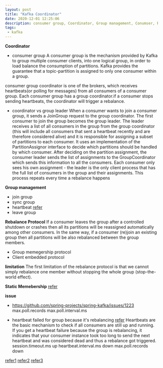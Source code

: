 ```yaml
---
layout: post
title: "Kafka Coordinator"
date: 2020-12-01 12:25:06
description: consumer group, Coordinator, Group management, Conumser, Rebalance Protocol
tags: 
 - kafka
---
```


**Coordinator**
- consumer group
 A consumer group is the mechanism provided by Kafka to group multiple consumer clients, into one logical group, in order to load balance the consumption of partitions. Kafka provides the guarantee that a topic-partition is assigned to only one consumer within a group.

consumer group coordinator is one of the brokers, which receives heartbeats(or
polling for messages) from all consumers of a consumer group. Each consumer
group has a group coordinator.if a consumer stops sending heartbeats, the
coordinator will trigger a rebalance.
- coordinator vs group leader
When a consumer wants to join a consumer group, it sends a JoinGroup request to the group coordinator. The first consumer to join the group becomes the group leader. The leader receives a list of all consumers in the group from the group coordinator (this will include all consumers that sent a heartbeat recently and are therefore considered alive) and it is responsible for assigning a subset of partitions to each consumer. It uses an implementation of the PartitionAssignor interface to decide which partitions should be handled by which consumer.
After deciding on the partition assignment, the consumer leader sends the list of assignments to the GroupCoordinator which sends this information to all the consumers. Each consumer only sees his own assignment - the leader is the only client process that has the full list of consumers in the group and their assignments. This process repeats every time a rebalance happens

**Group management**
- join group
- sync group
- heartbeat [refer](https://chrzaszcz.dev/2019/06/kafka-heartbeat-thread/)
- leave group 

**Rebalance Protocol**
If a consumer leaves the group after a controlled shutdown or crashes then all its partitions will be reassigned automatically among other consumers. In the same way, if a consumer (re)join an existing group then all partitions will be also rebalanced between the group members.

- Group memegership protocol
- Client embedded protocol


**limitation**
The first limitation of the rebalance protocol is that we cannot simply rebalance one member without stopping the whole group (stop-the-world effect).

**Static Memebership**
[refer](https://cwiki.apache.org/confluence/display/KAFKA/KIP-345%3A+Introduce+static+membership+protocol+to+reduce+consumer+rebalances)

**issue**
- https://github.com/spring-projects/spring-kafka/issues/1223
max.poll.records
max.poll.interval.ms

- heartbeat failed for group because it's rebalancing [refer](https://stackoverflow.com/questions/40162370/heartbeat-failed-for-group-because-its-rebalancing)
Heartbeats are the basic mechanism to check if all consumers are still up and running. If you get a heartbeat failure because the group is rebalancing, it indicates that your consumer instance took too long to send the next heartbeat and was considered dead and thus a rebalance got triggered.
session.timeout.ms up
heartbeat.interval.ms down
max.poll.records down



[refer1](https://medium.com/streamthoughts/apache-kafka-rebalance-protocol-or-the-magic-behind-your-streams-applications-e94baf68e4f2)
[refer2](https://www.confluent.io/blog/cooperative-rebalancing-in-kafka-streams-consumer-ksqldb/)
[refer3](https://www.confluent.io/blog/tutorial-getting-started-with-the-new-apache-kafka-0-9-consumer-client/)
